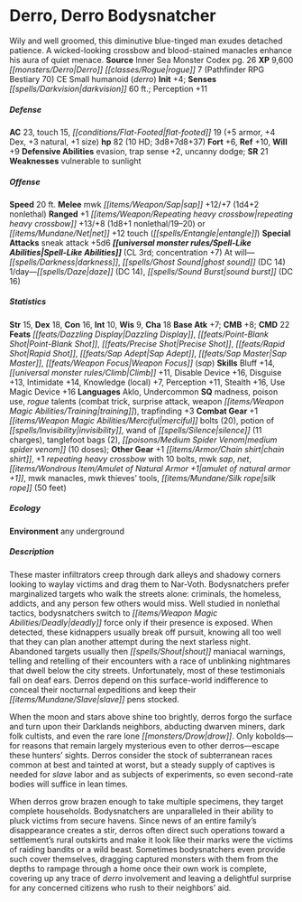 ﻿---
cssclass: [monsters]
title1: Derro, Derro Bodysnatcher
desc_short: Wily and well groomed, this diminutive blue-tinged man exudes detached
  patience. A wicked-looking crossbow and blood-stained manacles enhance his aura
  of quiet menace.
title2: Derro Bodysnatcher
CR: 10
sources:
- name: Inner Sea Monster Codex
  page: 26
  link: http://paizo.com/products/btpy9elc?Pathfinder-Campaign-Setting-Inner-Sea-Monster-Codex
XP: 9600
race: Derro
classes:
- rogue 7 (Pathfinder RPG Bestiary 70)
alignment: CE
size: Small
type: humanoid
subtypes:
- derro
initiative:
  bonus: 4
senses:
  darkvision: 60
AC:
  AC: 23
  touch: 15
  flat_footed: 19
  components:
    armor: 5
    dex: 4
    natural: 3
    size: 1
HP:
  HP: 82
  long: 3d8+7d8+37
  HD: 10
saves:
  fort: 6
  ref: 10
  will: 9
defensive_abilities:
- evasion
- trap sense +2
- uncanny dodge
SR: 21
weaknesses:
- vulnerable to sunlight
speeds:
  base: 20
attacks:
  melee:
  - - text: mwk sap +12/+7 (1d4+2 nonlethal)
      entries:
      - - damage: 1d4+2
          type: nonlethal
      attack: mwk sap
      bonus:
      - 12
      - 7
  ranged:
  - - text: +1 repeating heavy crossbow +13/+8 (1d8+1 nonlethal/19-20)
      entries:
      - - damage: 1d8+1
          type: nonlethal
          crit_range: 19-20
      attack: +1 repeating heavy crossbow
      bonus:
      - 13
      - 8
  - - text: net +12 touch (entangle)
      entries:
      - - effect: entangle
      attack: net
      bonus:
      - 12
      touch: true
  special:
  - sneak attack +5d6
spell_like_abilities:
  entries:
  - name: darkness
    source: default
    freq: At will
  - name: ghost sound
    source: default
    freq: At will
    DC: 14
  - name: daze
    source: default
    freq: 1/day
    DC: 14
  - name: sound burst
    source: default
    freq: 1/day
    DC: 16
  sources:
  - name: default
    CL: 3
    concentration: 7
ability_scores:
  STR: 15
  DEX: 18
  CON: 16
  INT: 10
  WIS: 9
  CHA: 18
BAB: 7
CMB: 8
CMD: 22
feats:
- name: Dazzling Display
- name: Point-Blank Shot
- name: Precise Shot
- name: Rapid Shot
- superscripts:
  - UC
  name: Sap Adept
- superscripts:
  - UC
  name: Sap Master
- name: Weapon Focus (sap)
skills:
  Bluff: 14
  Climb: 11
  Disable Device: 16
  Disguise: 13
  Intimidate: 14
  Knowledge (local): 7
  Perception: 11
  Stealth: 16
  Use Magic Device: 16
languages:
- Aklo
- Undercommon
special_qualities:
- madness
- poison use
- rogue talents (combat trick, surprise attack, weapon training)
- trapfinding +3
gear:
  combat:
  - +1 merciful bolts (20)
  - potion of invisibility
  - wand of silence (11 charges)
  - tanglefoot bags (2)
  - medium spider venom (10 doses)
  other:
  - +1 chain shirt
  - +1 repeating heavy crossbow with 10 bolts
  - mwk sap
  - net
  - amulet of natural armor +1
  - mwk manacles
  - mwk thieves' tools
  - silk rope (50 feet)
ecology:
  environment: any underground
desc_long: |-
  These master infiltrators creep through dark alleys and shadowy corners looking to waylay victims and drag them to Nar-Voth. Bodysnatchers prefer marginalized targets who walk the streets alone: criminals, the homeless, addicts, and any person few others would miss. Well studied in nonlethal tactics, bodysnatchers switch to deadly force only if their presence is exposed. When detected, these kidnappers usually break off pursuit, knowing all too well that they can plan another attempt during the next starless night. Abandoned targets usually then shout maniacal warnings, telling and retelling of their encounters with a race of unblinking nightmares that dwell below the city streets. Unfortunately, most of these testimonials fall on deaf ears. Derros depend on this surface-world indifference to conceal their nocturnal expeditions and keep their slave pens stocked.

  When the moon and stars above shine too brightly, derros forgo the surface and turn upon their Darklands neighbors, abducting dwarven miners, dark folk cultists, and even the rare lone drow. Only kobolds-for reasons that remain largely mysterious even to other derros-escape these hunters' sights. Derros consider the stock of subterranean races common at best and tainted at worst, but a steady supply of captives is needed for slave labor and as subjects of experiments, so even second-rate bodies will suffice in lean times.

  When derros grow brazen enough to take multiple specimens, they target complete households. Bodysnatchers are unparalleled in their ability to pluck victims from secure havens. Since news of an entire family's disappearance creates a stir, derros often direct such operations toward a settlement's rural outskirts and make it look like their marks were the victims of raiding bandits or a wild beast. Sometimes bodysnatchers even provide such cover themselves, dragging captured monsters with them from the depths to rampage through a home once their own work is complete, covering up any trace of derro involvement and leaving a delightful surprise for any concerned citizens who rush to their neighbors' aid.

---

# Derro, Derro Bodysnatcher
Wily and well groomed, this diminutive blue-tinged man exudes detached patience. A wicked-looking crossbow and blood-stained manacles enhance his aura of quiet menace.
**Source** Inner Sea Monster Codex pg. 26
**XP** 9,600
_[[monsters/Derro|Derro]]_ _[[classes/Rogue|rogue]]_ 7 (Pathfinder RPG Bestiary 70)
CE Small humanoid (_derro_)
**Init** +4; **Senses** _[[spells/Darkvision|darkvision]]_ 60 ft.; Perception +11

##### Defense

**AC** 23, touch 15, _[[conditions/Flat-Footed|flat-footed]]_ 19 (+5 armor, +4 Dex, +3 natural, +1 size)
**hp** 82 (10 HD; 3d8+7d8+37)
**Fort** +6, **Ref** +10, **Will** +9
**Defensive Abilities** evasion, trap sense +2, uncanny dodge; **SR** 21
**Weaknesses** vulnerable to sunlight

##### Offense
**Speed** 20 ft.
**Melee** mwk _[[items/Weapon/Sap|sap]]_ +12/+7 (1d4+2 nonlethal)
**Ranged** +1 _[[items/Weapon/Repeating heavy crossbow|repeating heavy crossbow]]_ +13/+8 (1d8+1 nonlethal/19–20) or _[[items/Mundane/Net|net]]_ +12 touch (_[[spells/Entangle|entangle]]_)
**Special Attacks** sneak attack +5d6
**_[[universal monster rules/Spell-Like Abilities|Spell-Like Abilities]]_** (CL 3rd; concentration +7)
At will—_[[spells/Darkness|darkness]]_, _[[spells/Ghost Sound|ghost sound]]_ (DC 14)
1/day—_[[spells/Daze|daze]]_ (DC 14), _[[spells/Sound Burst|sound burst]]_ (DC 16)

##### Statistics
**Str** 15, **Dex** 18, **Con** 16, **Int** 10, **Wis** 9, **Cha** 18
**Base Atk** +7; **CMB** +8; **CMD** 22
**Feats** _[[feats/Dazzling Display|Dazzling Display]]_, _[[feats/Point-Blank Shot|Point-Blank Shot]]_, _[[feats/Precise Shot|Precise Shot]]_, _[[feats/Rapid Shot|Rapid Shot]]_, _[[feats/Sap Adept|Sap Adept]]_, _[[feats/Sap Master|Sap Master]]_, _[[feats/Weapon Focus|Weapon Focus]]_ (_sap_)
**Skills** Bluff +14, _[[universal monster rules/Climb|Climb]]_ +11, Disable Device +16, Disguise +13, Intimidate +14, Knowledge (local) +7, Perception +11, Stealth +16, Use Magic Device +16
**Languages** Aklo, Undercommon
**SQ** madness, poison use, _rogue_ talents (combat trick, surprise attack, weapon _[[items/Weapon Magic Abilities/Training|training]]_), trapfinding +3
**Combat Gear** +1 _[[items/Weapon Magic Abilities/Merciful|merciful]]_ bolts (20), potion of _[[spells/Invisibility|invisibility]]_, wand of _[[spells/Silence|silence]]_ (11 charges), tanglefoot bags (2), _[[poisons/Medium Spider Venom|medium spider venom]]_ (10 doses); **Other Gear** +1 _[[items/Armor/Chain shirt|chain shirt]]_, +1 _repeating heavy crossbow_ with 10 bolts, mwk _sap_, _net_, _[[items/Wondrous Item/Amulet of Natural Armor +1|amulet of natural armor +1]]_, mwk manacles, mwk thieves’ tools, _[[items/Mundane/Silk rope|silk rope]]_ (50 feet)

##### Ecology

**Environment** any underground

##### Description

These master infiltrators creep through dark alleys and shadowy corners looking to waylay victims and drag them to Nar-Voth. Bodysnatchers prefer marginalized targets who walk the streets alone: criminals, the homeless, addicts, and any person few others would miss. Well studied in nonlethal tactics, bodysnatchers switch to _[[items/Weapon Magic Abilities/Deadly|deadly]]_ force only if their presence is exposed. When detected, these kidnappers usually break off pursuit, knowing all too well that they can plan another attempt during the next starless night. Abandoned targets usually then _[[spells/Shout|shout]]_ maniacal warnings, telling and retelling of their encounters with a race of unblinking nightmares that dwell below the city streets. Unfortunately, most of these testimonials fall on deaf ears. Derros depend on this surface-world indifference to conceal their nocturnal expeditions and keep their _[[items/Mundane/Slave|slave]]_ pens stocked.

When the moon and stars above shine too brightly, derros forgo the surface and turn upon their Darklands neighbors, abducting dwarven miners, dark folk cultists, and even the rare lone _[[monsters/Drow|drow]]_. Only kobolds—for reasons that remain largely mysterious even to other derros—escape these hunters’ sights. Derros consider the stock of subterranean races common at best and tainted at worst, but a steady supply of captives is needed for _slave_ labor and as subjects of experiments, so even second-rate bodies will suffice in lean times.

When derros grow brazen enough to take multiple specimens, they target complete households. Bodysnatchers are unparalleled in their ability to pluck victims from secure havens. Since news of an entire family’s disappearance creates a stir, derros often direct such operations toward a settlement’s rural outskirts and make it look like their marks were the victims of raiding bandits or a wild beast. Sometimes bodysnatchers even provide such cover themselves, dragging captured monsters with them from the depths to rampage through a home once their own work is complete, covering up any trace of _derro_ involvement and leaving a delightful surprise for any concerned citizens who rush to their neighbors’ aid.